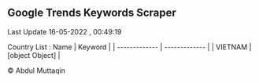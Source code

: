 

## Google Trends Keywords Scraper 
 
Last Update 16-05-2022 , 00:49:19

Country List :
 Name  | Keyword |
| ------------- | ------------- |
| VIETNAM | [object Object] |



© Abdul Muttaqin 
